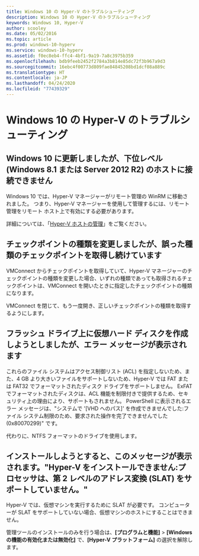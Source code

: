```yaml
---
title: Windows 10 の Hyper-V のトラブルシューティング
description: Windows 10 の Hyper-V のトラブルシューティング
keywords: Windows 10, Hyper-V
author: scooley
ms.date: 05/02/2016
ms.topic: article
ms.prod: windows-10-hyperv
ms.service: windows-10-hyperv
ms.assetid: f0ec8eb4-ffc4-4bf1-9a19-7a8c3975b359
ms.openlocfilehash: bdb9feeb2452f2784a3b814e85dc72f3b967a9d3
ms.sourcegitcommit: 16ebc4f00773d809fae84845208bd1dcf08a889c
ms.translationtype: HT
ms.contentlocale: ja-JP
ms.lasthandoff: 04/24/2020
ms.locfileid: "77439329"
---
```

# <a name="troubleshoot-hyper-v-on-windows-10"></a>Windows 10 の Hyper-V のトラブルシューティング

## <a name="i-updated-to-windows-10-and-now-i-cant-connect-to-my-downlevel-windows-81-or-server-2012-r2-host"></a>Windows 10 に更新しましたが、下位レベル (Windows 8.1 または Server 2012 R2) のホストに接続できません
Windows 10 では、Hyper-V マネージャーがリモート管理の WinRM に移動されました。  つまり、Hyper-V マネージャーを使用して管理するには、リモート管理をリモート ホスト上で有効にする必要があります。

詳細については、「[Hyper-V ホストの管理](https://docs.microsoft.com/windows-server/virtualization/hyper-v/manage/Remotely-manage-Hyper-V-hosts)」をご覧ください。

## <a name="i-changed-the-checkpoint-type-but-it-is-still-taking-the-wrong-type-of-checkpoint"></a>チェックポイントの種類を変更しましたが、誤った種類のチェックポイントを取得し続けています
VMConnect からチェックポイントを取得していて、Hyper-V マネージャーのチェックポイントの種類を変更した場合、いずれの種類であっても取得されるチェックポイントは、VMConnect を開いたときに指定したチェックポイントの種類になります。

VMConnect を閉じて、もう一度開き、正しいチェックポイントの種類を取得するようにします。

## <a name="when-i-try-to-create-a-virtual-hard-disk-on-a-flash-drive-an-error-message-is-displayed"></a>フラッシュ ドライブ上に仮想ハード ディスクを作成しようとしましたが、エラー メッセージが表示されます
これらのファイル システムはアクセス制御リスト (ACL) を指定しないため、また、4 GB より大きいファイルをサポートしないため、Hyper-V では FAT または FAT32 でフォーマットされたディスク ドライブをサポートしません。 ExFAT でフォーマットされたディスクは、ACL 機能を制限付きで提供するため、セキュリティ上の理由により、サポートもされません。
PowerShell に表示されるエラー メッセージは、"システムで '\[VHD へのパス\]' を作成できませんでした:ファイル システム制限のため、要求された操作を完了できませんでした (0x80070299)" です。

代わりに、NTFS フォーマットのドライブを使用します。 

## <a name="i-get-this-message-when-i-try-to-install-hyper-v-cannot-be-installed-the-processor-does-not-support-second-level-address-translation-slat"></a>インストールしようとすると、このメッセージが表示されます。"Hyper-V をインストールできません:プロセッサは、第 2 レベルのアドレス変換 (SLAT) をサポートしていません。"
Hyper-V では、仮想マシンを実行するために SLAT が必要です。 コンピューターが SLAT をサポートしていない場合、仮想マシンのホストにすることはできません。

管理ツールのインストールのみを行う場合は、**[プログラムと機能]** > **[Windows の機能の有効化または無効化]** で、**[Hyper-V プラットフォーム]** の選択を解除します。
